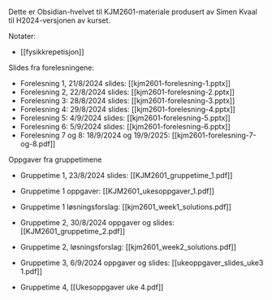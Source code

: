 
Dette er Obsidian-hvelvet til KJM2601-materiale produsert av Simen Kvaal til H2024-versjonen av kurset.

Notater:
* [[fysikkrepetisjon]]

Slides fra forelesningene:
* Forelesning 1, 21/8/2024 slides: [[kjm2601-forelesning-1.pptx]]
* Forelesning 2, 22/8/2024 slides: [[kjm2601-forelesning-2.pptx]]
* Forelesning 3: 28/8/2024 slides: [[kjm2601-forelesning-3.pptx]]
* Forelesning 4: 29/8/2024 slides: [[kjm2601-forelesning-4.pptx]]
* Forelesning 5: 4/9/2024 slides: [[kjm2601-forelesning-5.pptx]]
* Forelesning 6: 5/9/2024 slides: [[kjm2601-forelesning-6.pptx]]
* Forelesning 7 og 8: 18/9/2024 og 19/9/2025: [[kjm2601-forelesning-7-og-8.pdf]]

Oppgaver fra gruppetimene
* Gruppetime 1, 23/8/2024 slides: [[KJM2601_gruppetime_1.pdf]]
* Gruppetime 1 oppgaver: [[KJM2601_ukesoppgaver_1.pdf]]
* Gruppetime 1 løsningsforslag: [[kjm2601_week1_solutions.pdf]]

* Gruppetime 2, 30/8/2024 oppgaver og slides: [[KJM2601_gruppetime_2.pdf]]
* Gruppetime 2, løsningsforslag: [[kjm2601_week2_solutions.pdf]]
* Gruppetime 3, 6/9/2024 oppgaver og slides: [[ukeoppgaver_slides_uke3 1.pdf]]
* Gruppetime 4, [[Ukesoppgaver uke 4.pdf]]